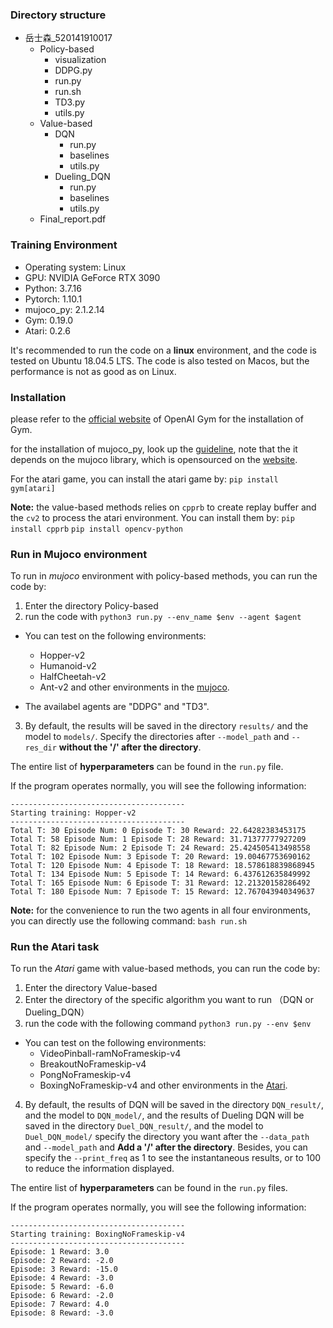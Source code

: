 ### Directory structure
- 岳士森_520141910017
  - Policy-based
    - visualization
    - DDPG.py
    - run.py
    - run.sh
    - TD3.py
    - utils.py
  - Value-based
    - DQN
      - run.py
      - baselines
      - utils.py
    - Dueling_DQN
      - run.py
      - baselines
      - utils.py
  - Final_report.pdf

### Training Environment
- Operating system: Linux
- GPU: NVIDIA GeForce RTX 3090 
- Python: 3.7.16
- Pytorch: 1.10.1
- mujoco_py: 2.1.2.14
- Gym: 0.19.0
- Atari: 0.2.6


It's recommended to run the code on a **linux** environment, and the code is tested on Ubuntu 18.04.5 LTS. The code is also tested on Macos, but the performance is not as good as on Linux.

### Installation
please refer to the [official website](https://gym.openai.com/docs/) of OpenAI Gym for the installation of Gym.

for the installation of mujoco_py, look up the [guideline](https://github.com/openai/mujoco-py), note that the it depends on the mujoco library, which is opensourced on the [website](https://www.roboti.us/index.html). 

For the atari game, you can install the atari game by:
```pip install gym[atari]```

**Note:** the value-based methods relies on ```cpprb``` to create replay buffer and the ```cv2``` to process the atari environment. You can install them by: 
```pip install cpprb``` 
```pip install opencv-python```





### Run in Mujoco environment
To run in *mujoco* environment with policy-based methods, you can run the code by:
1. Enter the directory Policy-based
2. run the code with 
```python3 run.py --env_name $env --agent $agent```

- You can test on the following environments:
  - Hopper-v2
  - Humanoid-v2
  - HalfCheetah-v2
  - Ant-v2
and other environments in the [mujoco](https://www.gymlibrary.dev/environments/mujoco/).

- The availabel agents are "DDPG" and "TD3".

3. By default, the results will be saved in the directory ```results/``` and the model to ```models/```. Specify the directories after ```--model_path``` and ```--res_dir```  **without the '/' after the directory**. 

The entire list of **hyperparameters** can be found in the ```run.py``` file.

If the program operates normally, you will see the following information:
```
---------------------------------------
Starting training: Hopper-v2
---------------------------------------
Total T: 30 Episode Num: 0 Episode T: 30 Reward: 22.64282383453175
Total T: 58 Episode Num: 1 Episode T: 28 Reward: 31.71377777927209
Total T: 82 Episode Num: 2 Episode T: 24 Reward: 25.424505413498558
Total T: 102 Episode Num: 3 Episode T: 20 Reward: 19.00467753690162
Total T: 120 Episode Num: 4 Episode T: 18 Reward: 18.578618839868945
Total T: 134 Episode Num: 5 Episode T: 14 Reward: 6.437612635849992
Total T: 165 Episode Num: 6 Episode T: 31 Reward: 12.21320158286492
Total T: 180 Episode Num: 7 Episode T: 15 Reward: 12.767043940349637
```

**Note:** for the convenience to run the two agents in all four environments, you can directly use the following command:
```bash run.sh```

### Run the Atari task
To run the *Atari* game with value-based methods, you can run the code by:
1. Enter the directory Value-based
2. Enter the directory of the specific algorithm you want to run （DQN or Dueling_DQN）
3. run the code with the following command 
```python3 run.py --env $env```
- You can test on the following environments:
  - VideoPinball-ramNoFrameskip-v4
  - BreakoutNoFrameskip-v4
  - PongNoFrameskip-v4
  - BoxingNoFrameskip-v4
and other environments in the [Atari](https://www.gymlibrary.dev/environments/atari/).

4. By default, the results of DQN will be saved in the directory ```DQN_result/```, and the model to ```DQN_model/```, and the results of Dueling DQN will be saved in the directory ```Duel_DQN_result/```, and the model to ```Duel_DQN_model/``` specify the directory you want after the ```--data_path``` and ```--model_path```  and **Add a '/' after the directory**. Besides, you can specify the ```--print_freq``` as 1 to see the instantaneous results, or to 100 to reduce the information displayed. 
   
The entire list of **hyperparameters** can be found in the ```run.py``` files.

If the program operates normally, you will see the following information:
```
---------------------------------------
Starting training: BoxingNoFrameskip-v4
---------------------------------------
Episode: 1 Reward: 3.0
Episode: 2 Reward: -2.0
Episode: 3 Reward: -15.0
Episode: 4 Reward: -3.0
Episode: 5 Reward: -6.0
Episode: 6 Reward: -2.0
Episode: 7 Reward: 4.0
Episode: 8 Reward: -3.0
```

